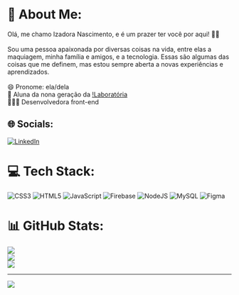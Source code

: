 # 💫 About Me:
Olá, me chamo Izadora Nascimento, e é um prazer ter você por aqui! 👋🏼<br><br>Sou uma pessoa apaixonada por diversas coisas na vida, entre elas a maquiagem, minha família e amigos, e a tecnologia. Essas são algumas das coisas que me definem, mas estou sempre aberta a novas experiências e aprendizados.<br><br>😄 Pronome: ela/dela<br>💛 Aluna da nona geração da [!Laboratória](https://www.linkedin.com/school/laboratoria/)<br>👩🏽‍💻 Desenvolvedora front-end


## 🌐 Socials:
[![LinkedIn](https://img.shields.io/badge/LinkedIn-%230077B5.svg?logo=linkedin&logoColor=white)](https://www.linkedin.com/in/izadora-santos-1758a318b/) 

# 💻 Tech Stack:
![CSS3](https://img.shields.io/badge/css3-%231572B6.svg?style=for-the-badge&logo=css3&logoColor=white) ![HTML5](https://img.shields.io/badge/html5-%23E34F26.svg?style=for-the-badge&logo=html5&logoColor=white) ![JavaScript](https://img.shields.io/badge/javascript-%23323330.svg?style=for-the-badge&logo=javascript&logoColor=%23F7DF1E) ![Firebase](https://img.shields.io/badge/firebase-%23039BE5.svg?style=for-the-badge&logo=firebase) ![NodeJS](https://img.shields.io/badge/node.js-6DA55F?style=for-the-badge&logo=node.js&logoColor=white) ![MySQL](https://img.shields.io/badge/mysql-%2300f.svg?style=for-the-badge&logo=mysql&logoColor=white) 	![Figma](https://img.shields.io/badge/figma-%23F24E1E.svg?style=for-the-badge&logo=figma&logoColor=white)
# 📊 GitHub Stats:
![](https://github-readme-stats.vercel.app/api?username=IzadoraNascimento&theme=onedark&hide_border=false&include_all_commits=true&count_private=true)<br/>
![](https://github-readme-streak-stats.herokuapp.com/?user=IzadoraNascimento&theme=onedark&hide_border=false)<br/>
![](https://github-readme-stats.vercel.app/api/top-langs/?username=IzadoraNascimento&theme=onedark&hide_border=false&include_all_commits=true&count_private=true&layout=compact)

---
[![](https://visitcount.itsvg.in/api?id=IzadoraNascimento&icon=0&color=0)](https://visitcount.itsvg.in)

<!-- Proudly created with GPRM ( https://gprm.itsvg.in ) -->
